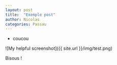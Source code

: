 ```yaml
---
layout: post
title:  "Exemple post"
author: Nicolas
categories: Passau
---
```

* coucou

![My helpful screenshot]({{ site.url }}/img/test.png)

Bisous !